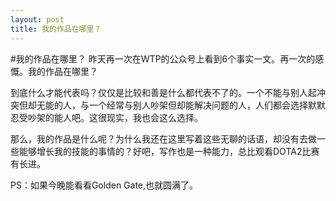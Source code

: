 ```yaml
---
layout: post
title: 我的作品在哪里？
---
```

#我的作品在哪里？
昨天再一次在WTP的公众号上看到6个事实一文。再一次的感慨。我的作品在哪里？

到底什么才能代表吗？仅仅是比较和善是什么都代表不了的。一个不能与别人起冲突但却无能的人，与一个经常与别人吵架但却能解决问题的人，人们都会选择默默忍受吵架的能人吧。这很现实，我也会这么选择。

那么，我的作品是什么呢？为什么我还在这里写着这些无聊的话语，却没有去做一些能够增长我的技能的事情的？好吧，写作也是一种能力，总比观看DOTA2比赛有长进。

PS：如果今晚能看看Golden Gate,也就圆满了。
